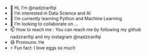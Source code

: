 - 👋 Hi, I’m @nadzirarifqi
- 👀 I’m interested in Data Science and AI
- 🌱 I’m currently learning Python and Machine Learning
- 💞️ I’m looking to collaborate on ...
- 📫 How to reach me : You can reach me by following my github nadzirarifqi and my instagram @nadzirarifqi
- 😄 Pronouns: He
- ⚡ Fun fact: I love eggs so much

<!---
nadzirarifqi/nadzirarifqi is a ✨ special ✨ repository because its `README.md` (this file) appears on your GitHub profile.
You can click the Preview link to take a look at your changes.
--->
